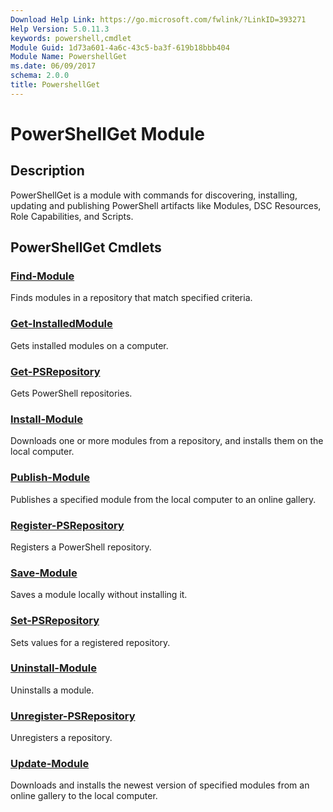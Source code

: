 ```yaml
---
Download Help Link: https://go.microsoft.com/fwlink/?LinkID=393271
Help Version: 5.0.11.3
keywords: powershell,cmdlet
Module Guid: 1d73a601-4a6c-43c5-ba3f-619b18bbb404
Module Name: PowershellGet
ms.date: 06/09/2017
schema: 2.0.0
title: PowershellGet
---
```

# PowerShellGet Module

## Description

PowerShellGet is a module with commands for discovering, installing, updating and publishing
PowerShell artifacts like Modules, DSC Resources, Role Capabilities, and Scripts.

## PowerShellGet Cmdlets

### [Find-Module](Find-Module.md)
Finds modules in a repository that match specified criteria.

### [Get-InstalledModule](Get-InstalledModule.md)
Gets installed modules on a computer.

### [Get-PSRepository](Get-PSRepository.md)
Gets PowerShell repositories.

### [Install-Module](Install-Module.md)
Downloads one or more modules from a repository, and installs them on the local computer.

### [Publish-Module](Publish-Module.md)
Publishes a specified module from the local computer to an online gallery.

### [Register-PSRepository](Register-PSRepository.md)
Registers a PowerShell repository.

### [Save-Module](Save-Module.md)
Saves a module locally without installing it.

### [Set-PSRepository](Set-PSRepository.md)
Sets values for a registered repository.

### [Uninstall-Module](Uninstall-Module.md)
Uninstalls a module.

### [Unregister-PSRepository](Unregister-PSRepository.md)
Unregisters a repository.

### [Update-Module](Update-Module.md)
Downloads and installs the newest version of specified modules from an online gallery to the local
computer.


